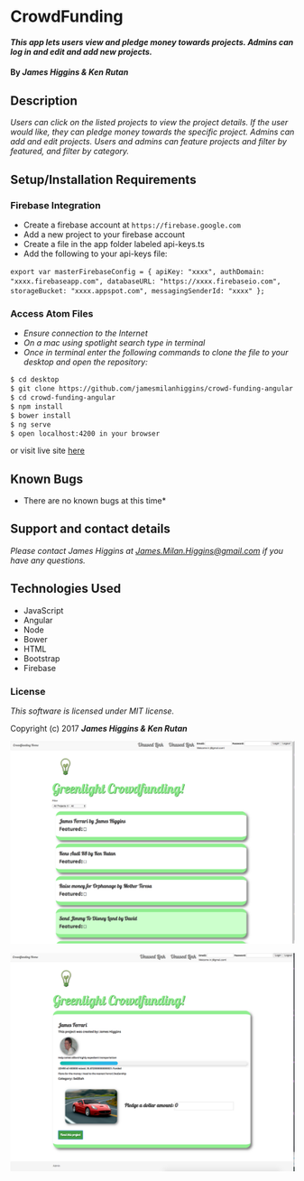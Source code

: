 # CrowdFunding

#### _This app lets users view and pledge money towards projects. Admins can log in and edit and add new projects._



#### By _**James Higgins & Ken Rutan**_

## Description

_Users can click on the listed projects to view the project details. If the user would like, they can pledge money towards the specific project. Admins can add and edit projects. Users and admins can feature projects and filter by featured, and filter by category._

## Setup/Installation Requirements

### Firebase Integration

* Create a firebase account at `https://firebase.google.com`
* Add a new project to your firebase account
* Create a file in the app folder labeled api-keys.ts
* Add the following to your api-keys file:

`export var masterFirebaseConfig = {
    apiKey: "xxxx",
    authDomain: "xxxx.firebaseapp.com",
    databaseURL: "https://xxxx.firebaseio.com",
    storageBucket: "xxxx.appspot.com",
    messagingSenderId: "xxxx"
  };
`
### Access Atom Files

* _Ensure connection to the Internet_
* _On a mac using spotlight search type in terminal_
* _Once in terminal enter the following commands to clone the file to your desktop and open the repository:_
```
$ cd desktop
$ git clone https://github.com/jamesmilanhiggins/crowd-funding-angular
$ cd crowd-funding-angular
$ npm install
$ bower install
$ ng serve
$ open localhost:4200 in your browser
```
or visit live site [here](https://crowd-funding-85940.firebaseapp.com/)


## Known Bugs

* There are no known bugs at this time*


## Support and contact details

_Please contact James Higgins at James.Milan.Higgins@gmail.com if you have any questions._

## Technologies Used

* JavaScript
* Angular
* Node
* Bower
* HTML
* Bootstrap
* Firebase

### License

*This software is licensed under MIT license.*

Copyright (c) 2017 **_James Higgins & Ken Rutan_**

![Homepage](src/assets/images/home-page-screenshot.png)

![Detail](src/assets/images/detail.png)
